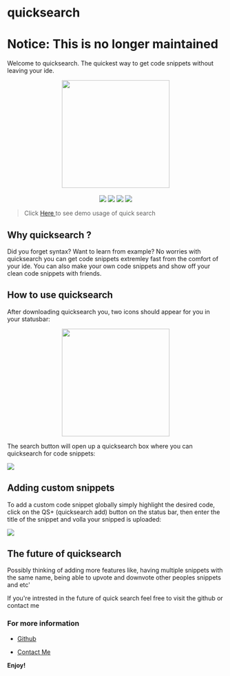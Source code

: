 # quicksearch

# Notice: This is no longer maintained

Welcome to quicksearch. The quickest way to get code snippets without leaving your ide.

<p align=center>
    <img src="https://freeiconshop.com/wp-content/uploads/edd/search-flat.png" width=250>
  <br>
  <br>
  <img src="https://img.shields.io/badge/License-MIT-yellow.svg">
<img src="https://img.shields.io/badge/License-Apache%202.0-blue.svg">
  <img src="https://img.shields.io/badge/quick-code-brightgreen">
    <img src="https://img.shields.io/badge/code-snip-red">
</p>

> Click <a href="https://www.youtube.com/watch?v=gMi98dkdV5A"> Here </a> to see demo usage of quick search

## Why quicksearch ?
Did you forget syntax? Want to learn from example?
No worries with quicksearch you can get code snippets extremley fast from the comfort of your ide. You can also make your own code snippets and show off your clean code snippets with friends.

## How to use quicksearch


After downloading quicksearch you, two icons should appear for you in your statusbar:

<p align=center>
    <img src="https://i.imgur.com/HdYeq07.png" width=250>
</p>

The search button will open up a quicksearch box where you can quicksearch for code snippets:

![](https://i.imgur.com/xOQy35R.gif)

## Adding custom snippets

To add a custom code snippet globally simply highlight the desired code, click on the QS+ (quicksearch add) button on the status bar, then enter the title of the snippet and volla your snipped is uploaded:

![](https://i.imgur.com/1onXJnF.gif)


## The future of quicksearch
Possibly thinking of adding more features like, having multiple snippets with the same name, being able to upvote and downvote other peoples snippets and etc'

If you're intrested in the future of quick search
feel free to visit the github or contact me

### For more information

* [Github](https://github.com/micaelillos/quicksearch)

* [Contact Me](https://micaelil.com/contact)

**Enjoy!**
